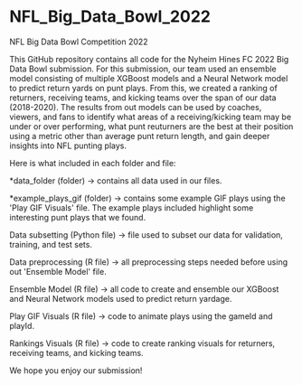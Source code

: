 # NFL_Big_Data_Bowl_2022
NFL Big Data Bowl Competition 2022

This GitHub repository contains all code for the Nyheim Hines FC 2022 Big Data Bowl submission. 
For this submission, our team used an ensemble model consisting of multiple XGBoost models and a Neural Network model to predict return yards on punt plays. From this,
we created a ranking of returners, receiving teams, and kicking teams over the span of our data (2018-2020). The results from out models can be used by coaches, viewers, 
and fans to identify what areas of a receiving/kicking team may be under or over performing, what punt reuturners are the best at their position using a metric other than
average punt return length, and gain deeper insights into NFL punting plays. 

Here is what included in each folder and file:


*data_folder (folder) -> contains all data used in our files.

*example_plays_gif (folder) -> contains some example GIF plays using the 'Play GIF Visuals' file. The example plays included highlight some interesting punt plays that we found.

Data subsetting (Python file) -> file used to subset our data for validation, training, and test sets.

Data preprocessing (R file) -> all preprocessing steps needed before using out 'Ensemble Model' file.

Ensemble Model (R file) -> all code to create and ensemble our XGBoost and Neural Network models used to predict return yardage.

Play GIF Visuals (R file) -> code to animate plays using the gameId and playId.

Rankings Visuals (R file) -> code to create ranking visuals for returners, receiving teams, and kicking teams.


We hope you enjoy our submission!
